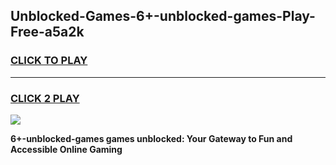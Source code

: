 
## Unblocked-Games-6+-unblocked-games-Play-Free-a5a2k
<h3>
<a href="https://premium76.site?title=6+-unblocked-games&ref=18A1">CLICK TO PLAY</a></h3>
<hr>

<h3>
<a href="https://premium76.site?title=6+-unblocked-games&ref=18A1">CLICK 2 PLAY</a>
  
</h3>

<a href="https://premium76.site?title=6+-unblocked-games&ref=18A1"><img src="https://clearcache.store/games.png"></a>


**6+-unblocked-games games unblocked: Your Gateway to Fun and Accessible Online Gaming**
